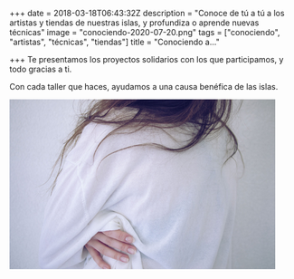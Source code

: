 +++
date = 2018-03-18T06:43:32Z
description = "Conoce de tú a tú a los artistas y tiendas de nuestras islas, y profundiza o aprende nuevas técnicas"
image = "conociendo-2020-07-20.png"
tags = ["conociendo", "artistas", "técnicas", "tiendas"]
title = "Conociendo a..."

+++
Te presentamos los proyectos solidarios con los que participamos, y todo gracias a ti.

Con cada taller que haces, ayudamos a una causa benéfica de las islas.

![](/uploads/conociendo-2020-07-20.png)